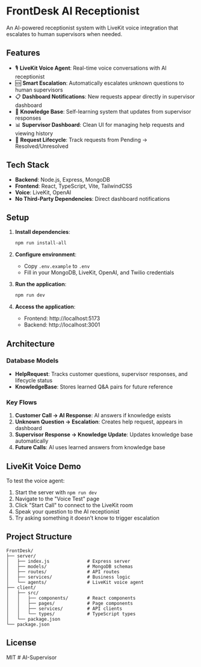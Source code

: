 # FrontDesk AI Receptionist

An AI-powered receptionist system with LiveKit voice integration that escalates to human supervisors when needed.

## Features

- 🎙️ **LiveKit Voice Agent**: Real-time voice conversations with AI receptionist
- 🆘 **Smart Escalation**: Automatically escalates unknown questions to human supervisors
- 📋 **Dashboard Notifications**: New requests appear directly in supervisor dashboard
- 🧠 **Knowledge Base**: Self-learning system that updates from supervisor responses
- 📊 **Supervisor Dashboard**: Clean UI for managing help requests and viewing history
- 🔄 **Request Lifecycle**: Track requests from Pending → Resolved/Unresolved

## Tech Stack

- **Backend**: Node.js, Express, MongoDB
- **Frontend**: React, TypeScript, Vite, TailwindCSS
- **Voice**: LiveKit, OpenAI
- **No Third-Party Dependencies**: Direct dashboard notifications

## Setup

1. **Install dependencies**:
   ```bash
   npm run install-all
   ```

2. **Configure environment**:
   - Copy `.env.example` to `.env`
   - Fill in your MongoDB, LiveKit, OpenAI, and Twilio credentials

3. **Run the application**:
   ```bash
   npm run dev
   ```

4. **Access the application**:
   - Frontend: http://localhost:5173
   - Backend: http://localhost:3001

## Architecture

### Database Models

- **HelpRequest**: Tracks customer questions, supervisor responses, and lifecycle status
- **KnowledgeBase**: Stores learned Q&A pairs for future reference

### Key Flows

1. **Customer Call → AI Response**: AI answers if knowledge exists
2. **Unknown Question → Escalation**: Creates help request, appears in dashboard
3. **Supervisor Response → Knowledge Update**: Updates knowledge base automatically
4. **Future Calls**: AI uses learned answers from knowledge base

## LiveKit Voice Demo

To test the voice agent:
1. Start the server with `npm run dev`
2. Navigate to the "Voice Test" page
3. Click "Start Call" to connect to the LiveKit room
4. Speak your question to the AI receptionist
5. Try asking something it doesn't know to trigger escalation

## Project Structure

```
FrontDesk/
├── server/
│   ├── index.js              # Express server
│   ├── models/               # MongoDB schemas
│   ├── routes/               # API routes
│   ├── services/             # Business logic
│   └── agents/               # LiveKit voice agent
├── client/
│   ├── src/
│   │   ├── components/       # React components
│   │   ├── pages/            # Page components
│   │   ├── services/         # API clients
│   │   └── types/            # TypeScript types
│   └── package.json
└── package.json
```

## License

MIT
#   A I - S u p e r v i s o r  
 